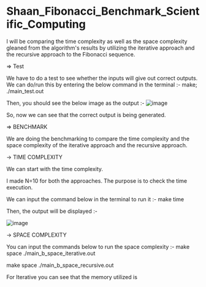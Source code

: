 # Shaan_Fibonacci_Benchmark_Scientific_Computing

I will be comparing the time complexity as well as the space complexity gleaned from the algorithm's results by utilizing the iterative approach and the recursive approach to the Fibonacci sequence.

=> Test 

We have to do a test to see whether the inputs will give out correct outputs. 
We can do/run this by entering the below command in the terminal :- 
make; ./main_test.out

Then, you should see the below image as the output :- 
![image](https://user-images.githubusercontent.com/114371881/205249572-8f3f6ba7-0c2f-40e7-8547-f81091b4172a.png)

So, now we can see that the correct output is being generated.

=> BENCHMARK

We are doing the benchmarking to compare the time complexity and the space complexity of the iterative approach and the recursive approach.

-> TIME COMPLEXITY

We can start with the time complexity.

I made N=10 for both the approaches. The purpose is to check the time execution. 

We can input the command below in the terminal to run it :- 
make time 

Then, the output will be displayed :- 


![image](https://user-images.githubusercontent.com/114371881/205250621-7676a13c-2d77-4538-86c2-a796858e1a10.png)

-> SPACE COMPLEXITY

You can input the commands below to run the space complexity :- 
make space
./main_b_space_iterative.out

make space
./main_b_space_recursive.out

For Iterative you can see that the memory utilized is 
